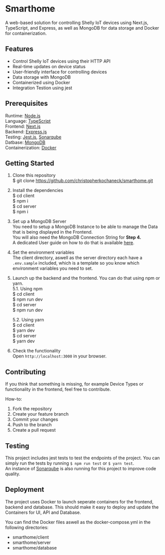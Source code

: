 # Smarthome

A web-based solution for controlling Shelly IoT devices using Next.js, TypeScript, and Express, as well as MongoDB for data storage and Docker for containerization.

## Features

- Control Shelly IoT devices using their HTTP API
- Real-time updates on device status
- User-friendly interface for controlling devices
- Data storage with MongoDB
- Containerized using Docker
- Integration Testion using jest

## Prerequisites

Runtime: [Node.js](https://nodejs.org/en/download/)<br>
Language: [TypeScript](https://www.typescriptlang.org/)<br>
Frontend: [Next.js](https://nextjs.org/)<br>
Backend: [Express.js](https://expressjs.com/)<br>
Testing: [Jest.js](https://jestjs.io/), [Sonarqube](https://www.sonarsource.com/products/sonarqube/)<br>
Datbase: [MongoDB](https://www.mongodb.com/)<br>
Containerization: [Docker](https://www.docker.com/)<br>

## Getting Started

1. Clone this repository<br>
   $ git clone https://github.com/christopherkochaneck/smarthome.git

2. Install the dependencies<br>
   $ cd client<br>
   $ npm i<br>
   $ cd server<br>
   $ npm i<br>

3. Set up a MongoDB Server<br>
   You need to setup a MongoDB Instance to be able to manage the Data that is being displayed in the Frontend.<br>
   You will also need the MongoDB Connection String for <strong>Step 4.</strong><br>
   A dedicated User guide on how to do that is available [here](https://www.prisma.io/dataguide/mongodb/setting-up-a-local-mongodb-database).

4. Set the environment variables<br>
   The client directory, aswell as the server directory each have a `.env.sample` included, which is a template so you know which environment variables you need to set.

5. Launch up the backend and the frontend. You can do that using npm or yarn.<br>
   5.1. Using npm<br>
   $ cd client<br>
   $ npm run dev<br>
   $ cd server<br>
   $ npm run dev<br>

   5.2. Using yarn<br>
   $ cd client<br>
   $ yarn dev<br>
   $ cd server<br>
   $ yarn dev<br>

6. Check the functionality<br>
   Open `http://localhost:3000` in your browser.

## Contributing

If you think that something is missing, for example Device Types or functionality in the frontend, feel free to contribute.

How-to:

1. Fork the repository
2. Create your feature branch
3. Commit your changes
4. Push to the branch
5. Create a pull request

## Testing

This project includes jest tests to test the endpoints of the project.
You can simply run the tests by running `$ npm run test` or `$ yarn test`.<br>
An instance of [Sonarqube](https://www.sonarsource.com/products/sonarqube/) is also running for this project to improve code quality.

## Deployment

The project uses Docker to launch seperate containers for the frontend, backend and database. This should make it easy to deploy and update the Containers for UI, API and Database.<br>

You can find the Docker files aswell as the docker-compose.yml in the following directories:

- smarthome/client
- smarthome/server
- smarthome/database
